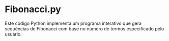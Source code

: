 # Fibonacci.py
Este código Python implementa um programa interativo que gera sequências de Fibonacci com base no número de termos especificado pelo usuário.
